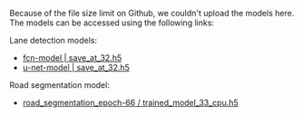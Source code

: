 Because of the file size limit on Github, we couldn't upload the models here. The models can be accessed using the following links:

Lane detection models: 
- [fcn-model | save_at_32.h5](https://www.kaggle.com/code/hikmatullahmohammadi/road-lane-detection-fcn-tusimple-dataset/output)
- [u-net-model | save_at_32.h5](https://www.kaggle.com/code/hikmatullahmohammadi/road-lane-detection-with-unet-tusimple-dataset/output)

Road segmentation model:
- [road_segmentation_epoch-66 / trained_model_33_cpu.h5](https://www.kaggle.com/code/hikmatullahmohammadi/road-segmentation-for-adas-bdd100k-cpu/output)
